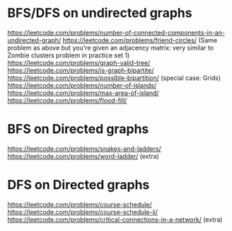 # BFS/DFS on undirected graphs
https://leetcode.com/problems/number-of-connected-components-in-an-undirected-graph/
https://leetcode.com/problems/friend-circles/ (Same problem as above but you're given an adjacency matrix: very similar to Zombie clusters problem in practice set 1)
https://leetcode.com/problems/graph-valid-tree/
https://leetcode.com/problems/is-graph-bipartite/
https://leetcode.com/problems/possible-bipartition/
(special case: Grids)
https://leetcode.com/problems/number-of-islands/
https://leetcode.com/problems/max-area-of-island/
https://leetcode.com/problems/flood-fill/
# BFS on Directed graphs
https://leetcode.com/problems/snakes-and-ladders/
https://leetcode.com/problems/word-ladder/ (extra)
# DFS on Directed graphs
https://leetcode.com/problems/course-schedule/
https://leetcode.com/problems/course-schedule-ii/
https://leetcode.com/problems/critical-connections-in-a-network/ (extra)